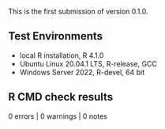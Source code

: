 This is the first submission of version 0.1.0.

## Test Environments

- local R installation, R 4.1.0
- Ubuntu Linux 20.04.1 LTS, R-release, GCC
- Windows Server 2022, R-devel, 64 bit

## R CMD check results

0 errors | 0 warnings | 0 notes

